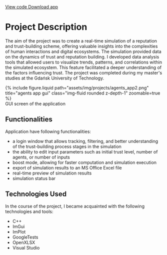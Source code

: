 <div class="links">
  <a href="https://github.com/Ziumper/AgentsApp" class="btn btn-amber btn-sm z-depth-0" role="button">View code <i class="fa-brands fa-github"></i></a>
   <a href="https://github.com/Ziumper/AgentsApp/releases" class="btn btn-amber btn-sm z-depth-0" role="button">Download app <i class="fa fa-download"></i></a>
</div>

# Project Description

The aim of the project was to create a real-time simulation of a reputation and trust-building scheme, offering valuable insights into the complexities of human interactions and digital ecosystems. The simulation provided data on the dynamics of trust and reputation building. I developed data analysis tools that allowed users to visualize trends, patterns, and correlations within the simulated ecosystem. This feature facilitated a deeper understanding of the factors influencing trust. The project was completed during my master's studies at the Gdańsk University of Technology.

<div class="row justify-content-sm-center">
    <div class="col-sm-8 mt-3 mt-md-0">
        {% include figure.liquid path="assets/img/projects/agents_app2.png" title="agents app gui" class="img-fluid rounded z-depth-1" zoomable=true %}
    </div>
</div>
<div class="caption">
    GUI screen of the application
</div>

## Functionalities

Application have following functionalities:

- a login window that allows tracking, filtering, and better understanding of the trust-building process stages in the simulation
- the ability to edit input parameters such as initial trust level, number of agents, or number of inputs
- boost mode, allowing for faster computation and simulation execution
- export of simulation results to an MS Office Excel file
- real-time preview of simulation results
- simulation status bar

## Technologies Used

In the course of the project, I became acquainted with the following technologies and tools:

- C++
- ImGui
- ImPlot
- GoogleTests
- OpenXLSX
- Visual Studio
